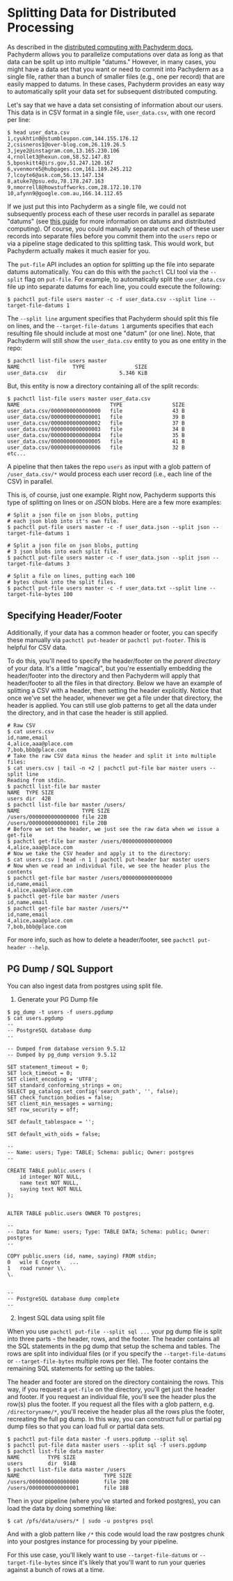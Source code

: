 # Splitting Data for Distributed Processing

As described in the [distributed computing with Pachyderm docs](http://pachyderm.readthedocs.io/en/latest/fundamentals/distributed_computing.html), Pachyderm allows you to parallelize computations over data as long as that data can be split up into multiple "datums."  However, in many cases, you might have a data set that you want or need to commit into Pachyderm as a single file, rather than a bunch of smaller files (e.g., one per record) that are easily mapped to datums.  In these cases, Pachyderm provides an easy way to automatically split your data set for subsequent distributed computing.

Let's say that we have a data set consisting of information about our users.  This data is in CSV format in a single file, `user_data.csv`,  with one record per line:

```
$ head user_data.csv
1,cyukhtin0@stumbleupon.com,144.155.176.12
2,csisneros1@over-blog.com,26.119.26.5
3,jeye2@instagram.com,13.165.230.106
4,rnollet3@hexun.com,58.52.147.83
5,bposkitt4@irs.gov,51.247.120.167
6,vvenmore5@hubpages.com,161.189.245.212
7,lcoyte6@ask.com,56.13.147.134
8,atuke7@psu.edu,78.178.247.163
9,nmorrell8@howstuffworks.com,28.172.10.170
10,afynn9@google.com.au,166.14.112.65
```

If we just put this into Pachyderm as a single file, we could not subsequently process each of these user records in parallel as separate "datums" (see [this guide](http://pachyderm.readthedocs.io/en/latest/fundamentals/distributed_computing.html) for more information on datums and distributed computing).  Of course, you could manually separate out each of these user records into separate files before you commit them into the `users` repo or via a pipeline stage dedicated to this splitting task.  This would work, but Pachyderm actually makes it much easier for you.

The `put-file` API includes an option for splitting up the file into separate datums automatically.  You can do this with the `pachctl` CLI tool via the `--split` flag on `put-file`.  For example, to automatically split the `user_data.csv` file up into separate datums for each line, you could execute the following:

```
$ pachctl put-file users master -c -f user_data.csv --split line --target-file-datums 1
```  

The `--split line` argument specifies that Pachyderm should split this file on lines, and the `--target-file-datums 1` arguments specifies that each resulting file should include at most one "datum" (or one line).  Note, that Pachyderm will still show the `user_data.csv` entity to you as one entity in the repo:

```
$ pachctl list-file users master
NAME                 TYPE                SIZE                
user_data.csv   dir                 5.346 KiB
```

But, this entity is now a directory containing all of the split records:

```
$ pachctl list-file users master user_data.csv
NAME                             TYPE                SIZE                
user_data.csv/0000000000000000   file                43 B                
user_data.csv/0000000000000001   file                39 B                
user_data.csv/0000000000000002   file                37 B                
user_data.csv/0000000000000003   file                34 B                
user_data.csv/0000000000000004   file                35 B                
user_data.csv/0000000000000005   file                41 B                
user_data.csv/0000000000000006   file                32 B
etc...
```

A pipeline that then takes the repo `users` as input with a glob pattern of `/user_data.csv/*` would process each user record (i.e., each line of the CSV) in parallel.  

This is, of course, just one example.  Right now, Pachyderm supports this type of splitting on lines or on JSON blobs.  Here are a few more examples:

```
# Split a json file on json blobs, putting
# each json blob into it's own file.
$ pachctl put-file users master -c -f user_data.json --split json --target-file-datums 1

# Split a json file on json blobs, putting
# 3 json blobs into each split file.
$ pachctl put-file users master -c -f user_data.json --split json --target-file-datums 3

# Split a file on lines, putting each 100 
# bytes chunk into the split files.
$ pachctl put-file users master -c -f user_data.txt --split line --target-file-bytes 100
```  

## Specifying Header/Footer

Additionally, if your data has a common header or footer, you can specify these
manually via `pachctl put-header` or `pachctl put-footer`. This is helpful for CSV data.

To do this, you'll need to specify the header/footer on the _parent directory_ of your data. It's a little "magical", but you're essentially embedding the header/footer into the directory and then Pachyderm will apply that header/footer to all the files in that directory. Below we have an example of splitting a CSV with a header, then setting the header explicitly. Notice that once we've set the header, whenever we get a file under that directory, the header is applied. You can still use glob patterns to get all the data under the directory, and in that case the header is still applied.

```
# Raw CSV
$ cat users.csv 
id,name,email
4,alice,aaa@place.com
7,bob,bbb@place.com
# Take the raw CSV data minus the header and split it into multiple files:
$ cat users.csv | tail -n +2 | pachctl put-file bar master users --split line
Reading from stdin.
$ pachctl list-file bar master
NAME  TYPE SIZE 
users dir  42B  
$ pachctl list-file bar master /users/
NAME                    TYPE SIZE 
/users/0000000000000000 file 22B  
/users/0000000000000001 file 20B  
# Before we set the header, we just see the raw data when we issue a get-file
$ pachctl get-file bar master /users/0000000000000000
4,alice,aaa@place.com
# Now we take the CSV header and apply it to the directory:
$ cat users.csv | head -n 1 | pachctl put-header bar master users 
# Now when we read an individual file, we see the header plus the contents
$ pachctl get-file bar master /users/0000000000000000
id,name,email
4,alice,aaa@place.com
$ pachctl get-file bar master /users
id,name,email
$ pachctl get-file bar master /users/**
id,name,email
4,alice,aaa@place.com
7,bob,bbb@place.com
```

For more info, such as how to delete a header/footer, see `pachctl put-header --help`.

## PG Dump / SQL Support

You can also ingest data from postgres using split file.

1) Generate your PG Dump file

```
$ pg_dump -t users -f users.pgdump
$ cat users.pgdump 
--
-- PostgreSQL database dump
--

-- Dumped from database version 9.5.12
-- Dumped by pg_dump version 9.5.12

SET statement_timeout = 0;
SET lock_timeout = 0;
SET client_encoding = 'UTF8';
SET standard_conforming_strings = on;
SELECT pg_catalog.set_config('search_path', '', false);
SET check_function_bodies = false;
SET client_min_messages = warning;
SET row_security = off;

SET default_tablespace = '';

SET default_with_oids = false;

--
-- Name: users; Type: TABLE; Schema: public; Owner: postgres
--

CREATE TABLE public.users (
    id integer NOT NULL,
    name text NOT NULL,
    saying text NOT NULL
);


ALTER TABLE public.users OWNER TO postgres;

--
-- Data for Name: users; Type: TABLE DATA; Schema: public; Owner: postgres
--

COPY public.users (id, name, saying) FROM stdin;
0	wile E Coyote	...
1	road runner	\\.
\.


--
-- PostgreSQL database dump complete
--
```


2) Ingest SQL data using split file

When you use `pachctl put-file --split sql ...` your pg dump file is split into
three parts - the header, rows, and the footer. The header contains all the SQL
statements in the pg dump that setup the schema and tables. The rows are split
into individual files (or if you specify the `--target-file-datums` or 
`--target-file-bytes` multiple rows per file). The footer contains the remaining
SQL statements for setting up the tables.

The header and footer are stored on the directory containing the rows. This way,
if you request a `get-file` on the directory, you'll get just the header and
footer. If you request an individual file, you'll see the header plus the row(s)
plus the footer. If you request all the files with a glob pattern, e.g.
`/directoryname/*`, you'll receive the header plus all the rows plus the footer,
recreating the full pg dump. In this way, you can construct full or partial 
pg dump files so that you can load full or partial data sets.

```
$ pachctl put-file data master -f users.pgdump --split sql
$ pachctl put-file data master users --split sql -f users.pgdump 
$ pachctl list-file data master
NAME         TYPE SIZE 
users        dir  914B 
$ pachctl list-file data master /users
NAME                           TYPE SIZE 
/users/0000000000000000        file 20B  
/users/0000000000000001        file 18B  
```

Then in your pipeline (where you've started and forked postgres), you can load
the data by doing something like:

```
$ cat /pfs/data/users/* | sudo -u postgres psql
```

And with a glob pattern like `/*` this code would load the raw postgres chunk
into your postgres instance for processing by your pipeline.

For this use case, you'll likely want to use `--target-file-datums` or 
`--target-file-bytes` since it's likely that you'll want to run your queries
against a bunch of rows at a time.
